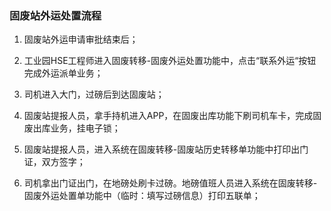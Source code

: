 ### 固废站外运处置流程

1.	固废站外运申请审批结束后；
	
2.	工业园HSE工程师进入固废转移-固废外运处置功能中，点击“联系外运“按钮完成外运派单业务；
	
3.	司机进入大门，过磅后到达固废站；

4.	固废站提报人员，拿手持机进入APP，在固废出库功能下刷司机车卡，完成固废出库业务，挂电子锁；
	
5.	固废站提报人员，进入系统在固废转移-固废站历史转移单功能中打印出门证，双方签字；
	
6.	司机拿出门证出门，在地磅处刷卡过磅。地磅值班人员进入系统在固废转移-固废外运处置单功能中（临时：填写过磅信息）打印五联单；
